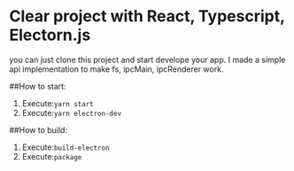 # Clear project with React, Typescript, Electorn.js
you can just clone this project and start develope your app.
I made a simple api implementation to make fs, ipcMain, ipcRenderer work.

##How to start:
1. Execute:```yarn start```
2. Execute:```yarn electron-dev```

##How to build:
1. Execute:```build-electron```
2. Execute:```package```
